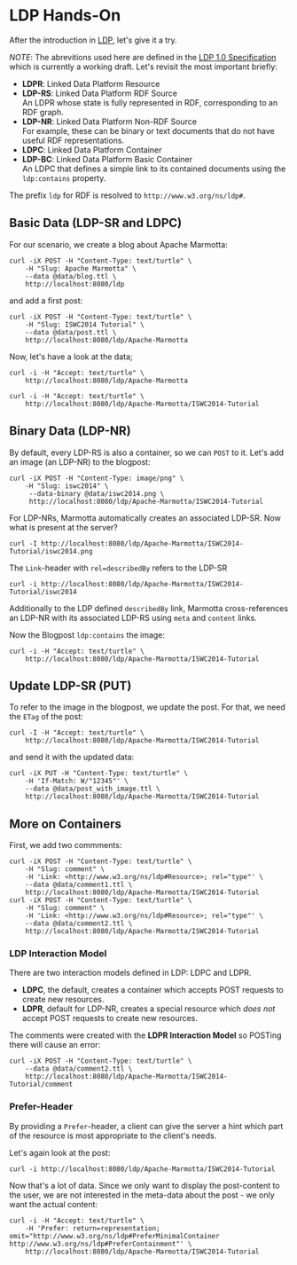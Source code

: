 # LDP Hands-On

After the introduction in [LDP](), let's give it a try.

*NOTE*: The abrevitions used here are defined in the [LDP 1.0 Specification](http://www.w3.org/TR/ldp/) 
which is currently a working draft. Let's revisit the most important briefly:

* **LDPR**: Linked Data Platform Resource
* **LDP-RS**: Linked Data Platform RDF Source <br>
    An LDPR whose state is fully represented in RDF, corresponding to an RDF graph.
* **LDP-NR**: Linked Data Platform Non-RDF Source <br>
    For example, these can be binary or text documents that do not have useful RDF representations.
* **LDPC**: Linked Data Platform Container
* **LDP-BC**: Linked Data Platform Basic Container <br>
    An LDPC that defines a simple link to its contained documents using the `ldp:contains` property.

The prefix `ldp` for RDF is resolved to `http://www.w3.org/ns/ldp#`.

## Basic Data (LDP-SR and LDPC)

For our scenario, we create a blog about Apache Marmotta:

    curl -iX POST -H "Content-Type: text/turtle" \
        -H "Slug: Apache Marmotta" \
        --data @data/blog.ttl \
        http://localhost:8080/ldp

and add a first post:

    curl -iX POST -H "Content-Type: text/turtle" \
        -H "Slug: ISWC2014 Tutorial" \
        --data @data/post.ttl \
        http://localhost:8080/ldp/Apache-Marmotta

Now, let's have a look at the data;

    curl -i -H "Accept: text/turtle" \
        http://localhost:8080/ldp/Apache-Marmotta

    curl -i -H "Accept: text/turtle" \
        http://localhost:8080/ldp/Apache-Marmotta/ISWC2014-Tutorial


## Binary Data (LDP-NR)

By default, every LDP-RS is also a container, so we can `POST` to it.
Let's add an image (an LDP-NR) to the blogpost:

    curl -iX POST -H "Content-Type: image/png" \
        -H "Slug: iswc2014" \
         --data-binary @data/iswc2014.png \
         http://localhost:8080/ldp/Apache-Marmotta/ISWC2014-Tutorial

For LDP-NRs, Marmotta automatically creates an associated LDP-SR. Now what is present at the server?

    curl -I http://localhost:8080/ldp/Apache-Marmotta/ISWC2014-Tutorial/iswc2014.png

The `Link`-header with `rel=describedBy` refers to the LDP-SR

    curl -i http://localhost:8080/ldp/Apache-Marmotta/ISWC2014-Tutorial/iswc2014
    
Additionally to the LDP defined `describedBy` link, Marmotta cross-references an LDP-NR 
with its associated LDP-RS using `meta` and `content` links.

Now the Blogpost `ldp:contains` the image:

    curl -i -H "Accept: text/turtle" \
        http://localhost:8080/ldp/Apache-Marmotta/ISWC2014-Tutorial

## Update LDP-SR (PUT)

To refer to the image in the blogpost, we update the post. For that, we need the `ETag` of the post:

    curl -I -H "Accept: text/turtle" \
        http://localhost:8080/ldp/Apache-Marmotta/ISWC2014-Tutorial

and send it with the updated data:

    curl -iX PUT -H "Content-Type: text/turtle" \
        -H 'If-Match: W/"12345"' \
        --data @data/post_with_image.ttl \
        http://localhost:8080/ldp/Apache-Marmotta/ISWC2014-Tutorial

## More on Containers

First, we add two commments:

    curl -iX POST -H "Content-Type: text/turtle" \
        -H "Slug: comment" \
        -H 'Link: <http://www.w3.org/ns/ldp#Resource>; rel="type"' \
        --data @data/comment1.ttl \
        http://localhost:8080/ldp/Apache-Marmotta/ISWC2014-Tutorial
    curl -iX POST -H "Content-Type: text/turtle" \
        -H "Slug: comment" \
        -H 'Link: <http://www.w3.org/ns/ldp#Resource>; rel="type"' \
        --data @data/comment2.ttl \
        http://localhost:8080/ldp/Apache-Marmotta/ISWC2014-Tutorial

### LDP Interaction Model

There are two interaction models defined in LDP: LDPC and LDPR.

* **LDPC**, the default, creates a
    container which accepts POST requests to create new resources.
* **LDPR**, default for LDP-NR, creates a special resource which *does not* accept
    POST requests to create new resources.

The comments were created with the **LDPR Interaction Model** so POSTing there will cause an error:

    curl -iX POST -H "Content-Type: text/turtle" \
        --data @data/comment2.ttl \
        http://localhost:8080/ldp/Apache-Marmotta/ISWC2014-Tutorial/comment

### Prefer-Header

By providing a `Prefer`-header, a client can give the server a hint which part of the
resource is most appropriate to the client's needs.

Let's again look at the post:

    curl -i http://localhost:8080/ldp/Apache-Marmotta/ISWC2014-Tutorial

Now that's a lot of data. Since we only want to display the post-content to the user, we are not
interested in the meta-data about the post - we only want the actual content:

    curl -i -H "Accept: text/turtle" \
        -H 'Prefer: return=representation; omit="http://www.w3.org/ns/ldp#PreferMinimalContainer http://www.w3.org/ns/ldp#PreferContainment"' \
        http://localhost:8080/ldp/Apache-Marmotta/ISWC2014-Tutorial
